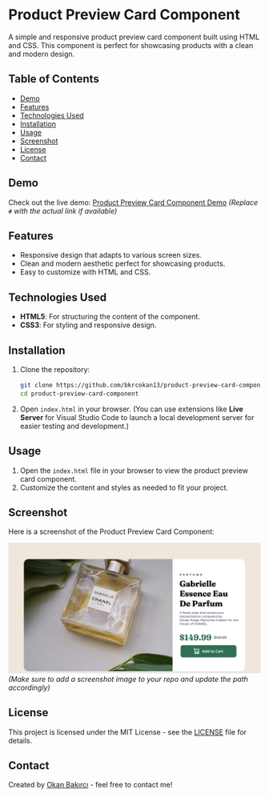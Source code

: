 # Product Preview Card Component

A simple and responsive product preview card component built using HTML and CSS. This component is perfect for showcasing products with a clean and modern design.

## Table of Contents
- [Demo](#demo)
- [Features](#features)
- [Technologies Used](#technologies-used)
- [Installation](#installation)
- [Usage](#usage)
- [Screenshot](#screenshot)
- [License](#license)
- [Contact](#contact)

## Demo

Check out the live demo: [Product Preview Card Component Demo](#) *(Replace `#` with the actual link if available)*

## Features

- Responsive design that adapts to various screen sizes.
- Clean and modern aesthetic perfect for showcasing products.
- Easy to customize with HTML and CSS.

## Technologies Used

- **HTML5**: For structuring the content of the component.
- **CSS3**: For styling and responsive design.

## Installation

1. Clone the repository:

    ```bash
    git clone https://github.com/bkrcokan13/product-preview-card-component.git
    cd product-preview-card-component
    ```

2. Open `index.html` in your browser. (You can use extensions like **Live Server** for Visual Studio Code to launch a local development server for easier testing and development.)

## Usage

1. Open the `index.html` file in your browser to view the product preview card component.
2. Customize the content and styles as needed to fit your project.

## Screenshot

Here is a screenshot of the Product Preview Card Component:

![Product Preview Card Screenshot](screenshot.png) *(Make sure to add a screenshot image to your repo and update the path accordingly)*

## License

This project is licensed under the MIT License - see the [LICENSE](LICENSE) file for details.

## Contact

Created by [Okan Bakırcı](https://github.com/bkrcokan13) - feel free to contact me!

